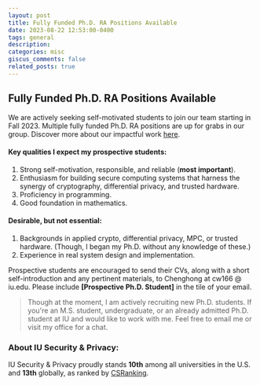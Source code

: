```yaml
---
layout: post
title: Fully Funded Ph.D. RA Positions Available
date: 2023-08-22 12:53:00-0400
tags: general
description:
categories: misc
giscus_comments: false
related_posts: true
---
```

## Fully Funded Ph.D. RA Positions Available

We are actively seeking self-motivated students to join our team starting in Fall 2023. Multiple fully funded Ph.D. RA positions are up for grabs in our group. Discover more about our impactful work [here](https://www.lovingmage.com/projects/).

#### Key qualities I expect my prospective students:

1. Strong self-motivation, responsible, and reliable (**most important**).
2. Enthusiasm for building secure computing systems that harness the synergy of cryptography, differential privacy, and trusted hardware.
3. Proficiency in programming.
4. Good foundation in mathematics.

#### Desirable, but not essential:

1. Backgrounds in applied crypto, differential privacy, MPC, or trusted hardware. (Though, I began my Ph.D. without any knowledge of these.)
2. Experience in real system design and implementation.

Prospective students are encouraged to send their CVs, along with a short self-introduction and any pertinent materials, to Chenghong at cw166 @ iu.edu. Please include **[Prospective Ph.D. Student]** in the tile of your email.

> Though at the moment, I am actively recruiting new Ph.D. students. If you're an M.S. student, undergraduate, or an already admitted Ph.D. student at IU and would like to work with me. Feel free to email me or visit my office for a chat.

### About IU Security & Privacy:
IU Security & Privacy proudly stands **10th** among all universities in the U.S. and **13th** globally, as ranked by [CSRanking](https://csrankings.org/#/index?sec&us).




